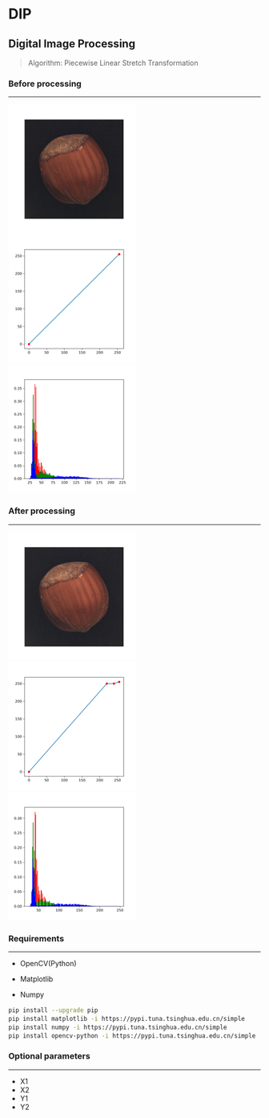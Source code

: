 # DIP
 ## Digital Image Processing

> Algorithm: Piecewise Linear Stretch Transformation

### Before processing

-------

<img src="./assets/init_img.png" style="zoom: 25%;" /> <img src="./assets/init_line.png" style="zoom:25%;" /> <img src="./assets/init_hist.png" style="zoom:25%;" />



### After processing

---------

<img src="./assets/dips_img.png" style="zoom:25%;" /> <img src="./assets/dips_line.png" style="zoom:25%;" /> <img src="./assets/dips_hist.png" style="zoom:25%;" /> 



### Requirements

--------

- OpenCV(Python)

- Matplotlib
- Numpy

```bash
pip install --upgrade pip
pip install matplotlib -i https://pypi.tuna.tsinghua.edu.cn/simple
pip install numpy -i https://pypi.tuna.tsinghua.edu.cn/simple
pip install opencv-python -i https://pypi.tuna.tsinghua.edu.cn/simple
```



### Optional parameters

----------------

- X1
- X2
- Y1
- Y2
